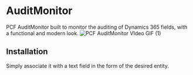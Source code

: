 # AuditMonitor
PCF AuditMonitor built to monitor the auditing of Dynamics 365 fields, with a functional and modern look.
![PCF AuditMonitor VIdeo GIF (1)](https://github.com/user-attachments/assets/1b05aec9-3c72-4160-92d7-e1832b1e798e)

## Installation
Simply associate it with a text field in the form of the desired entity.

